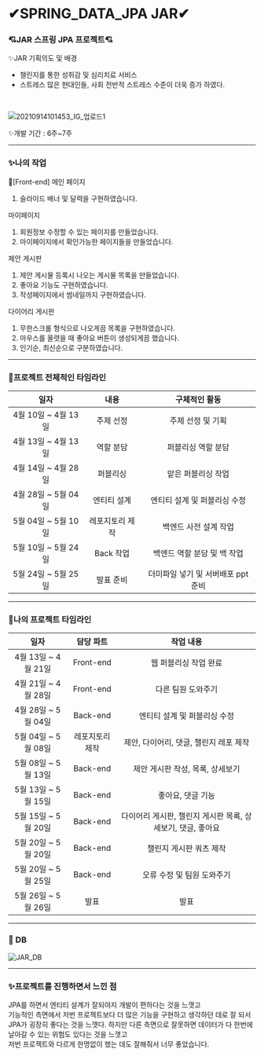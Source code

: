 # ✔SPRING_DATA_JPA JAR✔ 
### 💘JAR 스프링 JPA 프로젝트💘
✨JAR 기획의도 및 배경
- 챌린지를 통한 성취감 및 심리치료 서비스 <br>
- 스트레스 많은 현대인들, 사회 전반적 스트레스 수준이 더욱 증가 하였다. <br>
 <br>
 
![20210914101453_IG_업로드1](https://github.com/jsp-project-jar/JPA-Project-JAR/assets/105718043/7b68e243-d9b6-4346-b14c-e7214f1b3334)


✨개발 기간 : 6주~7주 <br>

----------------------------------------------------------------------------------------------------------------------
### ✨나의 작업<br>
🎈[Front-end]
메인 페이지<br>
1. 슬라이드 배너 및 달력을 구현하였습니다. <br>

마이페이지 <br>
1. 회원정보 수정할 수 있는 페이지를 만들었습니다.<br>
2. 마이페이지에서 확인가능한 페이지들을 만들었습니다. <br>

제안 게시판<br>
1. 제안 게시물 등록시 나오는 게시물 목록을 만들었습니다. <br>
2. 좋아요 기능도 구현하였습니다.
3. 작성페이지에서 썸네일까지 구현하였습니다.

다이어리 게시판 <br>
1. 무한스크롤 형식으로 나오게끔 목록을 구현하였습니다.
2. 마우스를 올렷을 때 좋아요 버튼이 생성되게끔 했습니다.
3. 인기순, 최신순으로 구분하였습니다.

------------------------------------------------------------------------------------------------------------------------------------------------------------
### 🎈프로젝트 전체적인 타임라인<br>
|일자|내용|구체적인 활동|
|:---------:|:--------:|:-------:|
|4월 10일 ~ 4월 13일|주제 선정| 주제 선정 및 기획 |
|4월 13일 ~ 4월 13일|역할 분담| 퍼블리싱 역할 분담 |
|4월 14일 ~ 4월 28일 | 퍼블리싱 | 맡은 퍼블리싱 작업 |
|4월 28일 ~ 5월 04일| 엔티티 설계 | 엔티티 설계 및 퍼블리싱 수정 |
|5월 04일 ~ 5월 10일 | 레포지토리 제작 | 백엔드 사전 설계 작업 |
|5월 10일 ~ 5월 24일|Back 작업|백엔드 역할 분담 및 백 작업|
|5월 24일 ~ 5월 25일|발표 준비| 더미파일 넣기 및 서버배포 ppt 준비|

-------------------------------------------------------------------------------------------------------------------------------------------------------------
### 🎈나의 프로젝트 타임라인<br>
|일자|담당 파트|작업 내용|
|:---------:|:--------:|:-----------:|
|4월 13일 ~ 4월 21일|Front-end| 웹 퍼블리싱 작업 완료 |
|4월 21일 ~ 4월 28일|Front-end| 다른 팀원 도와주기|
|4월 28일 ~ 5월 04일| Back-end | 엔티티 설계 및 퍼블리싱 수정 |
|5월 04일 ~ 5월 08일 | 레포지토리 제작 | 제안, 다이어리, 댓글, 챌린지 레포 제작 |
|5월 08일 ~ 5월 13일|Back-end| 제안 게시판 작성, 목록, 상세보기 |
|5월 13일 ~ 5월 15일|Back-end| 좋아요, 댓글 기능 |
|5월 15일 ~ 5월 20일|Back-end| 다이어리 게시판, 챌린지 게시판 목록, 상세보기, 댓글, 좋아요 |
|5월 20일 ~ 5월 20일|Back-end| 챌린지 게시판 쿼츠 제작 |
|5월 20일 ~ 5월 25일 | Back-end | 오류 수정 및 팀원 도와주기 |
|5월 26일 ~ 5월 26일 | 발표 | 발표 |

-------------------------------------------------------------------------------------
### 🏢 DB
![JAR_DB](https://github.com/jsp-project-jar/JPA-Project-JAR/assets/105718043/c38d05b1-5ee6-4f4b-9d47-cffcb78cd4c1)

-------------------------------------------------------------------------------------------------------------------------------------------------------------

### ✨프로젝트를 진행하면서 느낀 점<br>
JPA를 하면서 엔티티 설계가 잘되야지 개발이 편하다는 것을 느꼇고<br>
기능적인 측면에서 저번 프로젝트보다 더 많은 기능을 구현하고 생각하던 데로 잘 되서<br>
JPA가 굉장히 좋다는 것을 느꼇다. 하지만 다른 측면으로 잘못하면 데이터가 다 한번에 날아갈 수 있는 위험도 있다는 것을 느꼇고<br>
저번 프로젝트와 다르게 한명없이 했는 데도 잘해줘서 너무 좋았습니다.<br>
